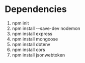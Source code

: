 # Dependencies

1. npm init
2. npm install --save-dev nodemon
3. npm install express
4. npm install mongoose
5. npm install dotenv
6. npm install cors
7. npm install jsonwebtoken
